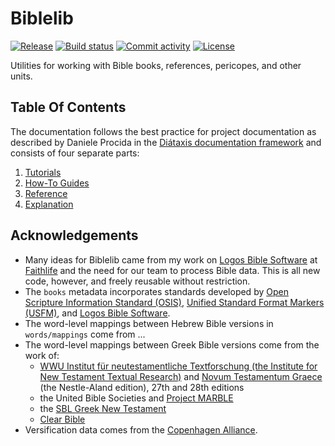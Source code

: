 # Biblelib

[![Release](https://img.shields.io/github/v/release/sboisen/Biblelib)](https://img.shields.io/github/v/release/sboisen/Biblelib)
[![Build status](https://img.shields.io/github/workflow/status/sboisen/Biblelib/merge-to-main)](https://img.shields.io/github/workflow/status/sboisen/Biblelib/merge-to-main)
[![Commit activity](https://img.shields.io/github/commit-activity/m/sboisen/Biblelib)](https://img.shields.io/github/commit-activity/m/sboisen/Biblelib)
[![License](https://img.shields.io/github/license/sboisen/Biblelib)](https://img.shields.io/github/license/sboisen/Biblelib)

Utilities for working with Bible books, references, pericopes, and other units.

## Table Of Contents

The documentation follows the best practice for
project documentation as described by Daniele Procida
in the [Diátaxis documentation framework](https://diataxis.fr/)
and consists of four separate parts:

1. [Tutorials](tutorials.md)
2. [How-To Guides](how-to-guides.md)
3. [Reference](reference.md)
4. [Explanation](explanation.md)

## Acknowledgements

* Many ideas for Biblelib came from my work on [Logos Bible
  Software](https://www.logos.com/) at
  [Faithlife](https://faithlife.com) and the need for our team to
  process Bible data. This is all new code, however, and freely
  reusable without restriction.
* The `books` metadata incorporates standards developed by [Open Scripture
  Information Standard (OSIS)](https://crosswire.org/osis/),
  [Unified Standard Format Markers
  (USFM)](https://ubsicap.github.io/usfm/index.html), and [Logos Bible
  Software](https://www.logos.com/).
* The word-level mappings between Hebrew Bible versions in
  `words/mappings` come from ...
* The word-level mappings between Greek Bible versions come from the
  work of:
    * [WWU Institut für neutestamentliche
      Textforschung (the Institute for New Testament Textual
      Research)](http://egora.uni-muenster.de/intf/index_en.shtml) and
      [Novum Testamentum
      Graece](https://en.wikipedia.org/wiki/Novum_Testamentum_Graece)
      (the Nestle-Aland edition), 27th and 28th editions
    * the United Bible Societies and [Project MARBLE](https://semanticdictionary.org/)
    * the [SBL Greek New Testament](https://sblgnt.com/)
    * [Clear Bible](https://clear.bible)
* Versification data comes from the [Copenhagen Alliance](https://github.com/Copenhagen-Alliance).
